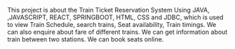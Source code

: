 This project is about the Train Ticket Reservation System Using JAVA, ,JAVASCRIPT, REACT, SPRINGBOOT, HTML, CSS and JDBC, which is used to view Train Schedule, search trains, Seat availability, Train timings. 
We can also enquire about fare of different trains. We can get information about train between two stations. 
We can book seats online.

